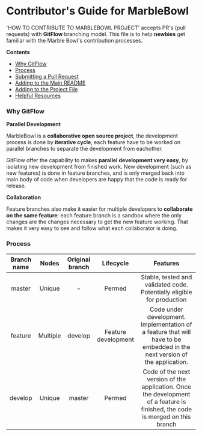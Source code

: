 # Contributor's Guide for MarbleBowl

'HOW TO CONTRIBUTE TO MARBLEBOWL PROJECT' accepts PR's (pull requests) with **GitFlow** branching model.
This file is to help **newbies** get familiar with the Marble Bowl's contribution processes.

**Contents**

- [Why GitFlow](#why-gitflow)
- [Process](#process)
- [Submitting a Pull Request](#submitting-a-pull-request)
- [Adding to the Main README](#adding-to-the-main-readme)
- [Adding to the Project File](#adding-to-the-project-file)
- [Helpful Resources](#helpful-resources)


### Why GitFlow

**Parallel Development**

MarbleBowl is a **collaborative open source project**, the development process is done by **iterative cycle**, each feature have to be worked on parallel branches to separate the development from eachother.

GitFlow offer the capability to makes **parallel development very easy**, by isolating new development from finished work. New development (such as new features) is done in feature branches, and is only merged back into main body of code when developers are happy that the code is ready for release.

**Collaboration**

Feature branches also make it easier for multiple developers to **collaborate on the same feature**: each feature branch is a sandbox where the only changes are the changes necessary to get the new feature working. That makes it very easy to see and follow what each collaborator is doing.

### Process

| Branch name| Nodes | Original branch | Lifecycle | Features | 
| :---: | :---: | :---: | :---: | :---: | 
| master | Unique | - | Permed | Stable, tested and validated code. Potentially eligible for production | 
| feature | Multiple | develop | Feature development | Code under development. Implementation of a feature that will have to be embedded in the next version of the application.  | 
| develop | Unique | master | Permed | Code of the next version of the application. Once the development of a feature is finished, the code is merged on this branch | 
